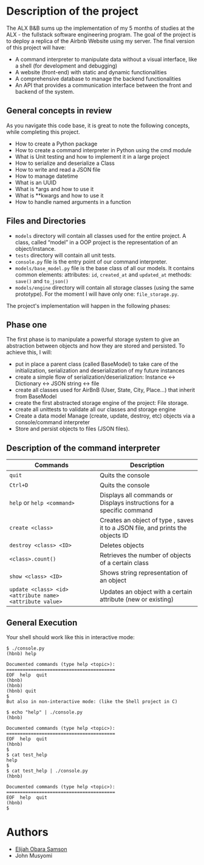 # Description of the project

The ALX B&B sums up the implementation of my 5 months of studies at the ALX - the fullstack software engineering program. The goal of the project is to deploy a replica of the Airbnb Website using my server. The final version of this project will have:

- A command interpreter to manipulate data without a visual interface, like a shell (for development and debugging)
- A website (front-end) with static and dynamic functionalities
- A comprehensive database to manage the backend functionalities
- An API that provides a communication interface between the front and backend of the system.

## General concepts in review
As you navigate this code base, it is great to note the following concepts, while completing this project.

- How to create a Python package
- How to create a command interpreter in Python using the cmd module
- What is Unit testing and how to implement it in a large project
- How to serialize and deserialize a Class
- How to write and read a JSON file
- How to manage datetime
- What is an UUID
- What is *args and how to use it
- What is **kwargs and how to use it
- How to handle named arguments in a function

##  Files and Directories

- `models` directory will contain all classes used for the entire project. A class, called “model” in a OOP project is the representation of an object/instance.
- `tests` directory will contain all unit tests.
- `console.py` file is the entry point of our command interpreter.
- `models/base_model.py` file is the base class of all our models. It contains common elements:
attributes: `id`, `created_at` and `updated_at`
methods: `save()` and `to_json()`
- `models/engine` directory will contain all storage classes (using the same prototype). For the moment I will have only one: `file_storage.py`.

The project's implementation will happen in the following phases:

## Phase one
The first phase is to manipulate a powerful storage system to give an abstraction between objects and how they are stored and persisted. To achieve this, I will:

- put in place a parent class (called BaseModel) to take care of the initialization, serialization and deserialization of my future instances
- create a simple flow of serialization/deserialization: Instance <-> Dictionary <-> JSON string <-> file
- create all classes used for AirBnB (User, State, City, Place…) that inherit from BaseModel
- create the first abstracted storage engine of the project: File storage.
- create all unittests to validate all our classes and storage engine
- Create a data model
Manage (create, update, destroy, etc) objects via a console/command interpreter
- Store and persist objects to files (JSON files). 

## Description of the command interpreter
| Commands      | Description |
| ------------- | ------------- |
| `quit`        | Quits the console |
| `Ctrl+D`  | Quits the console  |
|   `help` or `help <command>`|Displays all commands or Displays instructions for a specific command|
|  `create <class> `|Creates an object of type , saves it to a JSON file, and prints the objects ID|
|    `destroy <class> <ID>`|   Deletes objects |       |                
|  `<class>.count()  `|    Retrieves the number of objects of a certain class|        |   `<class>.update(<ID>`, `<dictionary representation>)` |  Updates an objects based on a dictionary representation of attribute names and values 
|    `show <class> <ID>`|   Shows string representation of an object|
|    `update <class> <id>` `<attribute name> ` `<attribute value>` |Updates an object with a certain attribute (new or existing)|
## General Execution
Your shell should work like this in interactive mode:
```
$ ./console.py
(hbnb) help

Documented commands (type help <topic>):
========================================
EOF  help  quit
(hbnb) 
(hbnb) 
(hbnb) quit
$
But also in non-interactive mode: (like the Shell project in C)

$ echo "help" | ./console.py
(hbnb)

Documented commands (type help <topic>):
========================================
EOF  help  quit
(hbnb) 
$
$ cat test_help
help
$
$ cat test_help | ./console.py
(hbnb)

Documented commands (type help <topic>):
========================================
EOF  help  quit
(hbnb)
$
```
# Authors
- [Elijah Obara Samson](https://www.github.com/obaraelijah)
- John Musyomi
